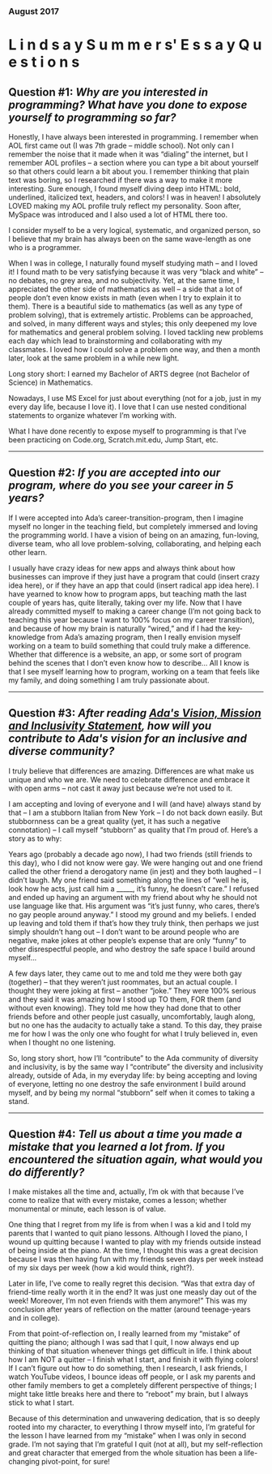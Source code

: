 ### August 2017

# L i n d s a y S u m m e r s' E s s a y Q u e s t i o n s    
  
## **Question #1: *Why are you interested in programming? What have you done to expose yourself to programming so far?***  
Honestly, I have always been interested in programming. I remember when AOL first came out (I was 7th grade – middle school). Not only can I remember the noise that it made when it was “dialing” the internet, but I remember AOL profiles – a section where you can type a bit about yourself so that others could learn a bit about you. I remember thinking that plain text was boring, so I researched if there was a way to make it more interesting. Sure enough, I found myself diving deep into HTML: bold, underlined, italicized text, headers, and colors! I was in heaven! I absolutely LOVED making my AOL profile truly reflect my personality. Soon after, MySpace was introduced and I also used a lot of HTML there too.  
  
I consider myself to be a very logical, systematic, and organized person, so I believe that my brain has always been on the same wave-length as one who is a programmer.  
  
When I was in college, I naturally found myself studying math – and I loved it! I found math to be very satisfying because it was very “black and white” – no debates, no grey area, and no subjectivity. Yet, at the same time, I appreciated the other side of mathematics as well – a side that a lot of people don’t even know exists in math (even when I try to explain it to them). There is a beautiful side to mathematics (as well as any type of problem solving), that is extremely artistic. Problems can be approached, and solved, in many different ways and styles; this only deepened my love for mathematics and general problem solving. I loved tackling new problems each day which lead to brainstorming and collaborating with my classmates. I loved how I could solve a problem one way, and then a month later, look at the same problem in a while new light.  
  
Long story short: I earned my Bachelor of ARTS degree (not Bachelor of Science) in Mathematics.  
  
Nowadays, I use MS Excel for just about everything (not for a job, just in my every day life, because I love it). I love that I can use nested conditional statements to organize whatever I’m working with.  
  
What I have done recently to expose myself to programming is that I’ve been practicing on Code.org, Scratch.mit.edu, Jump Start, etc.  
  
----------
## **Question #2: *If you are accepted into our program, where do you see your career in 5 years?***   
If I were accepted into Ada’s career-transition-program, then I imagine myself no longer in the teaching field, but completely immersed and loving the programming world. I have a vision of being on an amazing, fun-loving, diverse team, who all love problem-solving, collaborating, and helping each other learn.  
  
I usually have crazy ideas for new apps and always think about how businesses can improve if they just have a program that could (insert crazy idea here), or if they have an app that could (insert radical app idea here). I have yearned to know how to program apps, but teaching math the last couple of years has, quite literally, taking over my life. Now that I have already committed myself to making a career change (I’m not going back to teaching this year because I want to 100% focus on my career transition), and because of how my brain is naturally “wired,” and if I had the key-knowledge from Ada’s amazing program, then I really envision myself working on a team to build something that could truly make a difference. Whether that difference is a website, an app, or some sort of program behind the scenes that I don’t even know how to describe… All I know is that I see myself learning how to program, working on a team that feels like my family, and doing something I am truly passionate about.  
  
----------  
## **Question #3: *After reading [Ada's Vision, Mission and Inclusivity Statement], how will you contribute to Ada's vision for an inclusive and diverse community?***     
I truly believe that differences are amazing. Differences are what make us unique and who we are. We need to celebrate difference and embrace it with open arms – not cast it away just because we’re not used to it.  
  
I am accepting and loving of everyone and I will (and have) always stand by that – I am a stubborn Italian from New York – I do not back down easily. But stubbornness can be a great quality (yet, it has such a negative connotation) – I call myself “stubborn” as quality that I’m proud of. Here’s a story as to why:  
  
Years ago (probably a decade ago now), I had two friends (still friends to this day), who I did not know were gay. We were hanging out and one friend called the other friend a derogatory name (in jest) and they both laughed – I didn’t laugh. My one friend said something along the lines of “well he is, look how he acts, just call him a \_\_\_\_\_, it’s funny, he doesn’t care.” I refused and ended up having an argument with my friend about why he should not use language like that. His argument was “it’s just funny, who cares, there’s no gay people around anyway.” I stood my ground and my beliefs.  I ended up leaving and told them if that’s how they truly think, then perhaps we just simply shouldn’t hang out – I don’t want to be around people who are negative, make jokes at other people’s expense that are only “funny” to other disrespectful people, and who destroy the safe space I build around myself…  
  
A few days later, they came out to me and told me they were both gay (together) – that they weren’t just roommates, but an actual couple.  I thought they were joking at first – another “joke.” They were 100% serious and they said it was amazing how I stood up TO them, FOR them (and without even knowing).  They told me how they had done that to other friends before and other people just casually, uncomfortably, laugh along, but no one has the audacity to actually take a stand. To this day, they praise me for how I was the only one who fought for what I truly believed in, even when I thought no one listening.  
 
So, long story short, how I’ll “contribute” to the Ada community of diversity and inclusivity, is by the same way I “contribute” the diversity and inclusivity already, outside of Ada, in my everyday life: by being accepting and loving of everyone, letting no one destroy the safe environment I build around myself, and by being my normal “stubborn” self when it comes to taking a stand.    
  
----------
## **Question #4: *Tell us about a time you made a mistake that you learned a lot from. If you encountered the situation again, what would you do differently?***  
I make mistakes all the time and, actually, I’m ok with that because I’ve come to realize that with every mistake, comes a lesson; whether monumental or minute, each lesson is of value.  
  
One thing that I regret from my life is from when I was a kid and I told my parents that I wanted to quit piano lessons. Although I loved the piano, I wound up quitting because I wanted to play with my friends outside instead of being inside at the piano. At the time, I thought this was a great decision because I was then having fun with my friends seven days per week instead of my six days per week (how a kid would think, right?).  
  
Later in life, I’ve come to really regret this decision. “Was that extra day of friend-time really worth it in the end? It was just one measly day out of the week! Moreover, I’m not even friends with them anymore!” This was my conclusion after years of reflection on the matter (around teenage-years and in college).  
  
From that point-of-reflection on, I really learned from my “mistake” of quitting the piano; although I was sad that I quit, I now always end up thinking of that situation whenever things get difficult in life. I think about how I am NOT a quitter – I finish what I start, and finish it with flying colors! If I can’t figure out how to do something, then I research, I ask friends, I watch YouTube videos, I bounce ideas off people, or I ask my parents and other family members to get a completely different perspective of things; I might take little breaks here and there to “reboot” my brain, but I always stick to what I start.  
  
Because of this determination and unwavering dedication, that is so deeply rooted into my character, to everything I throw myself into, I’m grateful for the lesson I have learned from my “mistake” when I was only in second grade. I’m not saying that I’m grateful I quit (not at all), but my self-reflection and great character that emerged from the whole situation has been a life-changing pivot-point, for sure!  
  
  
[Wix.com]: http://www.wix.com
[Scratch]: https://scratch.mit.edu
[Code.org]: http://www.code.org
[Ada's Vision, Mission and Inclusivity Statement]: http://adadevelopersacademy.org/program
